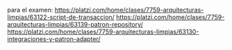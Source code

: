 para el examen:
https://platzi.com/home/clases/7759-arquitecturas-limpias/63122-script-de-transaccion/
https://platzi.com/home/clases/7759-arquitecturas-limpias/63139-patron-repository/
https://platzi.com/home/clases/7759-arquitecturas-limpias/63130-integraciones-y-patron-adapter/

